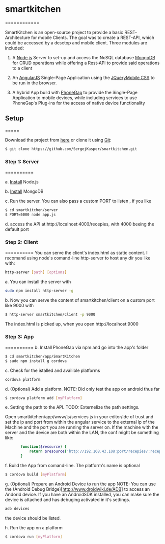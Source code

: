 # smartkitchen
============

SmartKitchen is an open-source project to provide a basic REST-Architecture for mobile Clients.
The goal was to create a REST-API, which could be accessed by a desctop and mobile client. 
Three modules are included:

1. A [Node.js](http://nodejs.org/) Server to set-up and access the NoSQL database [MongoDB](http://www.mongodb.org/) for CRUD operations while offering a Rest-API to provide said operations to a client

2. An [AngularJS](https://github.com/angular/angular.js) Single-Page Application using the [JQueryMobile CSS](https://github.com/angular-widgets/angular-jqm) to be run in the browser.

3. A hybrid App build with [PhoneGap](http://phonegap.com/) to provide the Single-Page Application to mobile devices, while including services to  use PhoneGap's Plug-ins for the access of native device functionality

## Setup
=====

Download the project from [here](https://github.com/SergejKasper/smartkitchen) 
or clone it using [Git](http://git-scm.com/):

```sh
$ git clone https://github.com/SergejKasper/smartkitchen.git
```

### Step 1: Server
==========

a. [Install](http://nodejs.org/) Node.js 

b. [Install](http://docs.mongodb.org/manual/installation/) MongoDB 

c. Run the server. You can also pass a custom PORT to listen , if you like

```sh
$ cd smartkitchen/server
$ PORT=5000 node app.js
```
d. access the API at http://localhost:4000/recepies, with 4000 beeing the default port

### Step 2: Client
==========
You can serve the client's index.html as static content. 
I recomand using node's comand-line http-server to host any dir you like with:

```sh
http-server [path] [options]
```

a. You can install the server with

```sh
sudo npm install http-server -g
```

b. Now you can serve the content of smartkitchen/client on a custom port like 9000 with

```sh
$ http-server smartkitchen/client -p 9000
```
The index.html is picked up, when you open http://localhost:9000

### Step 3: App
==========
b. Install PhoneGap via npm and go into the app's folder
```sh
$ cd smartkitchen/app/SmartKitchen
$ sudo npm install g cordova
```
c. Check for the istalled and availible platforms 
```sh
cordova platform
```
d. (Optional) Add a platform. NOTE: Did only test the app on android thus far
 
 ```sh
$ cordova platform add [myPlatform]
```

e. Setting the path to the API. TODO: Externelize the path settings.

Open smartkitchen/app/www/js/services.js in your editor/ide of trust and set the ip and port from within the angular service to the external ip of the Machine and the port you are running the server on. If the machine with the server and the device are both within the LAN, the conf might be something like:
 ```sh
		function($resource) {
			return $resource('http://192.168.43.108:port/recepies/:recepieId', {port:':4000'});
		}
```

f. Build the App from comand-line. The platform's name is optional
 ```sh
$ cordova build [myPlatform]
```

g. (Optional) Prepare an Android Device to run the app
NOTE: You can use the (Android Debug Bridge)[http://www.droidwiki.de/ADB] to access an Andorid device. If you have an AndroidSDK installed, you can make sure the device is attached and has debuging activated in it's settings.

```sh
adb devices
```
the device should be listed. 

h. Run the app on a platform

 ```sh
$ cordova run [myPlatform]
```